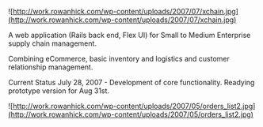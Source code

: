 ![http://work.rowanhick.com/wp-content/uploads/2007/07/xchain.jpg](http://work.rowanhick.com/wp-content/uploads/2007/07/xchain.jpg)

A web application (Rails back end, Flex UI) for Small to Medium Enterprise supply chain management.

Combining eCommerce, basic inventory and logistics and customer relationship management.

Current Status July 28, 2007 - Development of core functionality. Readying prototype version for Aug 31st.

![http://work.rowanhick.com/wp-content/uploads/2007/05/orders_list2.jpg](http://work.rowanhick.com/wp-content/uploads/2007/05/orders_list2.jpg)